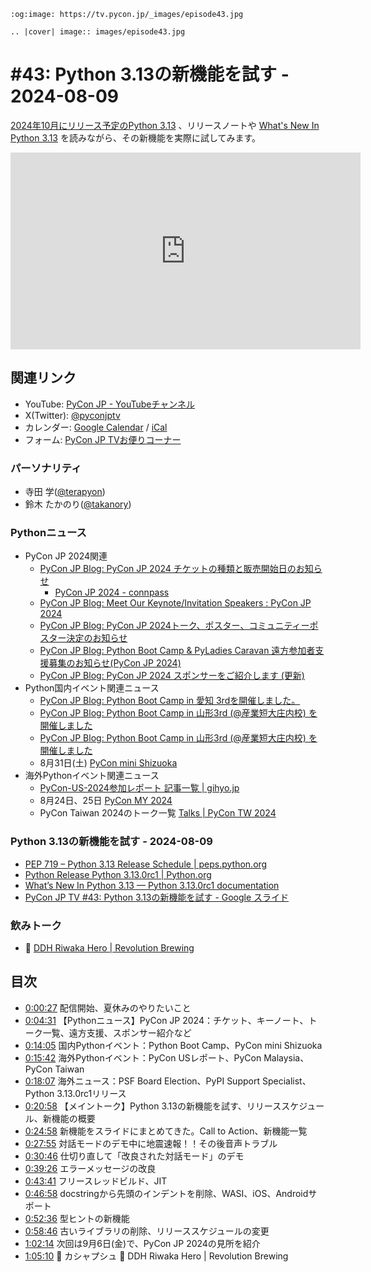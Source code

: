 ```{eval-rst}
:og:image: https://tv.pycon.jp/_images/episode43.jpg

.. |cover| image:: images/episode43.jpg
```

# #43: Python 3.13の新機能を試す - 2024-08-09

[2024年10月にリリース予定のPython 3.13](https://peps.python.org/pep-0719/) 、リリースノートや [What's New In Python 3.13](https://docs.python.org/3.13/whatsnew/3.13.html) を読みながら、その新機能を実際に試してみます。

<iframe width="560" height="315" src="https://www.youtube.com/embed/NWds3iSsjoI?si=1lSay4neIMl6XdqH" title="YouTube video player" frameborder="0" allow="accelerometer; autoplay; clipboard-write; encrypted-media; gyroscope; picture-in-picture; web-share" referrerpolicy="strict-origin-when-cross-origin" allowfullscreen></iframe>

## 関連リンク

* YouTube: [PyCon JP - YouTubeチャンネル](https://www.youtube.com/user/PyConJP)
* X(Twitter): [@pyconjptv](https://twitter.com/pyconjptv)
* カレンダー: [Google Calendar](https://calendar.google.com/calendar/embed?src=tv%40pycon.jp&ctz=Asia%2FTokyo&mode=AGENDA) / [iCal](https://calendar.google.com/calendar/ical/tv%40pycon.jp/public/basic.ics)
* フォーム: [PyCon JP TVお便りコーナー](https://docs.google.com/forms/d/e/1FAIpQLSfvL4cKteAaG_czTXjofR83owyjXekG9GNDGC6-jRZCb_2HRw/viewform)

### パーソナリティ

* 寺田 学([@terapyon](https://twitter.com))
* 鈴木 たかのり([@takanory](https://twitter.com/takanory))

### Pythonニュース

* PyCon JP 2024関連
  * [PyCon JP Blog: PyCon JP 2024 チケットの種類と販売開始日のお知らせ](https://pyconjp.blogspot.com/2024/07/pycon-jp-2024-tickets.html)
    * [PyCon JP 2024 - connpass](https://pyconjp.connpass.com/event/324211/)
  * [PyCon JP Blog: Meet Our Keynote/Invitation Speakers : PyCon JP 2024](https://pyconjp.blogspot.com/2024/08/2024-keynote.html)
  * [PyCon JP Blog: PyCon JP 2024トーク、ポスター、コミュニティーポスター決定のお知らせ](https://pyconjp.blogspot.com/2024/08/pyconjp2024-talk-poster-and-community-poster-selections.html)
  * [PyCon JP Blog: Python Boot Camp & PyLadies Caravan 遠方参加者支援募集のお知らせ(PyCon JP 2024)](https://pyconjp.blogspot.com/2024/08/pycamp-and-pyladies-caravan-support2024.html)
  * [PyCon JP Blog: PyCon JP 2024 スポンサーをご紹介します (更新)](https://pyconjp.blogspot.com/2024/08/pycon-jp-2024.html)
* Python国内イベント関連ニュース
  * [PyCon JP Blog: Python Boot Camp in 愛知 3rdを開催しました。](https://pyconjp.blogspot.com/2024/07/pycamp-in-aichi3rd.html)
  * [PyCon JP Blog: Python Boot Camp in 山形3rd (@産業短大庄内校) を開催しました](https://pyconjp.blogspot.com/2024/07/pycamp-in-yamagata3rd-report.html)
  * [PyCon JP Blog: Python Boot Camp in 山形3rd (@産業短大庄内校) を開催しました](https://pyconjp.blogspot.com/2024/07/pycamp-in-yamagata3rd-report.html)
  * 8月31日(土) [PyCon mini Shizuoka](https://shizuoka.pycon.jp/2024)
* 海外Pythonイベント関連ニュース
  * [PyCon-US-2024参加レポート 記事一覧 | gihyo.jp](https://gihyo.jp/list/group/PyCon-US-2024%E5%8F%82%E5%8A%A0%E3%83%AC%E3%83%9D%E3%83%BC%E3%83%88#rt:/article/2024/07/pycon-us-2024-03)
  * 8月24日、25日 [PyCon MY 2024](https://www.pycon.my/)
  * PyCon Taiwan 2024のトーク一覧 [Talks | PyCon TW 2024](https://tw.pycon.org/2024/en-us/conference/talks)
  
### Python 3.13の新機能を試す - 2024-08-09

* [PEP 719 – Python 3.13 Release Schedule | peps.python.org](https://peps.python.org/pep-0719/)
* [Python Release Python 3.13.0rc1 | Python.org](https://www.python.org/downloads/release/python-3130rc1/)
* [What’s New In Python 3.13 — Python 3.13.0rc1 documentation](https://docs.python.org/3.13/whatsnew/3.13.html)
* [PyCon JP TV #43: Python 3.13の新機能を試す - Google スライド](https://docs.google.com/presentation/d/1IkV7HjyzNLrY679KUX0ENc0p3RDjg3K99oTof0yf6K8/edit#slide=id.gc1d29de016_1_0)

### 飲みトーク

* 🍺 [DDH Riwaka Hero | Revolution Brewing](https://revbrew.com/beer/small-batch-cans/riwaka-hero)

## 目次

* [0:00:27](https://www.youtube.com/watch?v=NWds3iSsjoI\&t=27s) 配信開始、夏休みのやりたいこと
* [0:04:31](https://www.youtube.com/watch?v=NWds3iSsjoI&t=271s) 【Pythonニュース】PyCon JP 2024：チケット、キーノート、トーク一覧、遠方支援、スポンサー紹介など
* [0:14:05](https://www.youtube.com/watch?v=NWds3iSsjoI&t=845s) 国内Pythonイベント：Python Boot Camp、PyCon mini Shizuoka
* [0:15:42](https://www.youtube.com/watch?v=NWds3iSsjoI&t=942s) 海外Pythonイベント：PyCon USレポート、PyCon Malaysia、PyCon Taiwan
* [0:18:07](https://www.youtube.com/watch?v=NWds3iSsjoI&t=1087s) 海外ニュース：PSF Board Election、PyPI Support Specialist、Python 3.13.0rc1リリース
* [0:20:58](https://www.youtube.com/watch?v=NWds3iSsjoI&t=1258s) 【メイントーク】Python 3.13の新機能を試す、リリーススケジュール、新機能の概要
* [0:24:58](https://www.youtube.com/watch?v=NWds3iSsjoI&t=1498s) 新機能をスライドにまとめてきた。Call to Action、新機能一覧
* [0:27:55](https://www.youtube.com/watch?v=NWds3iSsjoI&t=1675s) 対話モードのデモ中に地震速報！！その後音声トラブル
* [0:30:46](https://www.youtube.com/watch?v=NWds3iSsjoI&t=1846s) 仕切り直して「改良された対話モード」のデモ
* [0:39:26](https://www.youtube.com/watch?v=NWds3iSsjoI&t=2366s) エラーメッセージの改良
* [0:43:41](https://www.youtube.com/watch?v=NWds3iSsjoI&t=2621s) フリースレッドビルド、JIT
* [0:46:58](https://www.youtube.com/watch?v=NWds3iSsjoI&t=2818s) docstringから先頭のインデントを削除、WASI、iOS、Androidサポート
* [0:52:36](https://www.youtube.com/watch?v=NWds3iSsjoI&t=3156s) 型ヒントの新機能
* [0:58:46](https://www.youtube.com/watch?v=NWds3iSsjoI&t=3526s) 古いライブラリの削除、リリーススケジュールの変更
* [1:02:14](https://www.youtube.com/watch?v=NWds3iSsjoI&t=3734s) 次回は9月6日(金)で、PyCon JP 2024の見所を紹介
* [1:05:10](https://www.youtube.com/watch?v=NWds3iSsjoI&t=3910s) 🍻 カシャプシュ 🍺 DDH Riwaka Hero | Revolution Brewing

